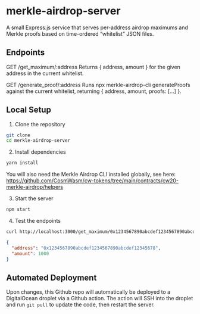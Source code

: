 # merkle-airdrop-server

A small Express.js service that serves per-address airdrop maximums and Merkle proofs based on time-ordered “whitelist” JSON files.

## Endpoints
GET /get_maximum/:address
Returns { address, amount } for the given address in the current whitelist.

GET /generate_proof/:address
Runs npx merkle-airdrop-cli generateProofs against the current whitelist, returning { address, amount, proofs: [...] }.

## Local Setup
1. Clone the repository
```bash
git clone
cd merkle-airdrop-server
```

2. Install dependencies
```bash
yarn install
```
You will also need the Merkle Airdrop CLI installed globally, see here: https://github.com/CosmWasm/cw-tokens/tree/main/contracts/cw20-merkle-airdrop/helpers


3. Start the server
```bash
npm start
```

4. Test the endpoints
```bash
curl http://localhost:3000/get_maximum/0x1234567890abcdef1234567890abcdef12345678
```
```json
{
  "address": "0x1234567890abcdef1234567890abcdef12345678",
  "amount": 1000
}
```

## Automated Deployment

Upon changes, this Github repo will automatically be deployed to a DigitalOcean droplet via a Github action.
The action will SSH into the droplet and run `git pull` to update the code, then restart the server.

